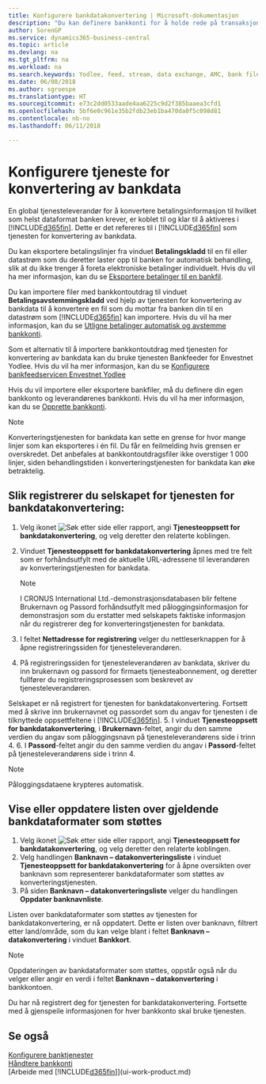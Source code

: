 ```yaml
---
title: Konfigurere bankdatakonvertering | Microsoft-dokumentasjon
description: "Du kan definere bankkonti for å holde rede på transaksjoner og importere eller eksportere bankfeeder, for eksempel Yodlee."
author: SorenGP
ms.service: dynamics365-business-central
ms.topic: article
ms.devlang: na
ms.tgt_pltfrm: na
ms.workload: na
ms.search.keywords: Yodlee, feed, stream, data exchange, AMC, bank file import, bank file export, re-export, bank transfer, AMC, bank data conversion service, funds transfer
ms.date: 06/08/2018
ms.author: sgroespe
ms.translationtype: HT
ms.sourcegitcommit: e73c2dd0533aade4aa6225c9d2f385baaea3cfd1
ms.openlocfilehash: 5bf6e0c961e35b2fdb23eb1ba470da0f5c098d81
ms.contentlocale: nb-no
ms.lasthandoff: 06/11/2018

---
```

# <a name="set-up-the-bank-data-conversion-service"></a>Konfigurere tjeneste for konvertering av bankdata
En global tjenesteleverandør for å konvertere betalingsinformasjon til hvilket som helst dataformat banken krever, er koblet til og klar til å aktiveres i [!INCLUDE[d365fin](includes/d365fin_md.md)]. Dette er det refereres til i [!INCLUDE[d365fin](includes/d365fin_md.md)] som tjenesten for konvertering av bankdata.

Du kan eksportere betalingslinjer fra vinduet **Betalingskladd** til en fil eller datastrøm som du deretter laster opp til banken for automatisk behandling, slik at du ikke trenger å foreta elektroniske betalinger individuelt. Hvis du vil ha mer informasjon, kan du se [Eksportere betalinger til en bankfil](payables-how-export-payments-bank-file.md).

Du kan importere filer med bankkontoutdrag til vinduet **Betalingsavstemmingskladd** ved hjelp av tjenesten for konvertering av bankdata til å konvertere en fil som du mottar fra banken din til en datastrøm som [!INCLUDE[d365fin](includes/d365fin_md.md)] kan importere. Hvis du vil ha mer informasjon, kan du se [Utligne betalinger automatisk og avstemme bankkonti](receivables-apply-payments-auto-reconcile-bank-accounts.md).

Som et alternativ til å importere bankkontoutdrag med tjenesten for konvertering av bankdata kan du bruke tjenesten Bankfeeder for Envestnet Yodlee. Hvis du vil ha mer informasjon, kan du se [Konfigurere bankfeedservicen Envestnet Yodlee](bank-how-setup-bank-statement-service.md)

Hvis du vil importere eller eksportere bankfiler, må du definere din egen bankkonto og leverandørenes bankkonti. Hvis du vil ha mer informasjon, kan du se [Opprette bankkonti](bank-how-setup-bank-accounts.md).

> [!NOTE]  
>   Konverteringstjenesten for bankdata kan sette en grense for hvor mange linjer som kan eksporteres i én fil. Du får en feilmelding hvis grensen er overskredet. Det anbefales at bankkontoutdragsfiler ikke overstiger 1 000 linjer, siden behandlingstiden i konverteringstjenesten for bankdata kan øke betraktelig.

## <a name="to-sign-your-company-up-for-the-bank-data-conversion-service"></a>Slik registrerer du selskapet for tjenesten for bankdatakonvertering:
1. Velg ikonet ![Søk etter side eller rapport](media/ui-search/search_small.png "Søk etter side eller rapport"), angi **Tjenesteoppsett for bankdatakonvertering**, og velg deretter den relaterte koblingen.  
2. Vinduet **Tjenesteoppsett for bankdatakonvertering** åpnes med tre felt som er forhåndsutfylt med de aktuelle URL-adressene til leverandøren av konverteringstjenesten for bankdata.

    > [!NOTE]  
    >   I CRONUS International Ltd.-demonstrasjonsdatabasen blir feltene Brukernavn og Passord forhåndsutfylt med påloggingsinformasjon for demonstrasjon som du erstatter med selskapets faktiske informasjon når du registrerer deg for konverteringstjenesten for bankdata.
3. I feltet **Nettadresse for registrering** velger du nettleserknappen for å åpne registreringssiden for tjenesteleverandøren.  
4. På registreringssiden for tjenesteleverandøren av bankdata, skriver du inn brukernavn og passord for firmaets tjenesteabonnement, og deretter fullfører du registreringsprosessen som beskrevet av tjenesteleverandøren.

  Selskapet er nå registrert for tjenesten for bankdatakonvertering. Fortsett med å skrive inn brukernavnet og passordet som du angav for tjenesten i de tilknyttede oppsettfeltene i [!INCLUDE[d365fin](includes/d365fin_md.md)].
5. I vinduet **Tjenesteoppsett for bankdatakonvertering**, i **Brukernavn**-feltet, angir du den samme verdien du angav som påloggingsnavn på tjenesteleverandørens side i trinn 4.
6. I **Passord**-feltet angir du den samme verdien du angav i **Passord**-feltet på tjenesteleverandørens side i trinn 4.

> [!NOTE]  
> Påloggingsdataene krypteres automatisk.

## <a name="to-view-or-update-the-list-of-currently-supported-bank-data-formats"></a>Vise eller oppdatere listen over gjeldende bankdataformater som støttes
1. Velg ikonet ![Søk etter side eller rapport](media/ui-search/search_small.png "Søk etter side eller rapport"), angi **Tjenesteoppsett for bankdatakonvertering**, og velg deretter den relaterte koblingen.
2. Velg handlingen **Banknavn – datakonverteringsliste** i vinduet **Tjenesteoppsett for bankdatakonvertering** for å åpne oversikten over banknavn som representerer bankdataformater som støttes av konverteringstjenesten.
3. På siden **Banknavn – datakonverteringsliste** velger du handlingen **Oppdater banknavnliste**.

Listen over bankdataformater som støttes av tjenesten for bankdatakonvertering, er nå oppdatert. Dette er listen over banknavn, filtrert etter land/område, som du kan velge blant i feltet **Banknavn – datakonvertering** i vinduet **Bankkort**.

> [!NOTE]  
>   Oppdateringen av bankdataformater som støttes, oppstår også når du velger eller angir en verdi i feltet **Banknavn – datakonvertering** i bankkontoen.

Du har nå registrert deg for tjenesten for bankdatakonvertering. Fortsette med å gjenspeile informasjonen for hver bankkonto skal bruke tjenesten.

## <a name="see-also"></a>Se også
[Konfigurere banktjenester](bank-setup-banking.md)  
[Håndtere bankkonti](bank-manage-bank-accounts.md)  
[Arbeide med [!INCLUDE[d365fin](includes/d365fin_md.md)]](ui-work-product.md)

